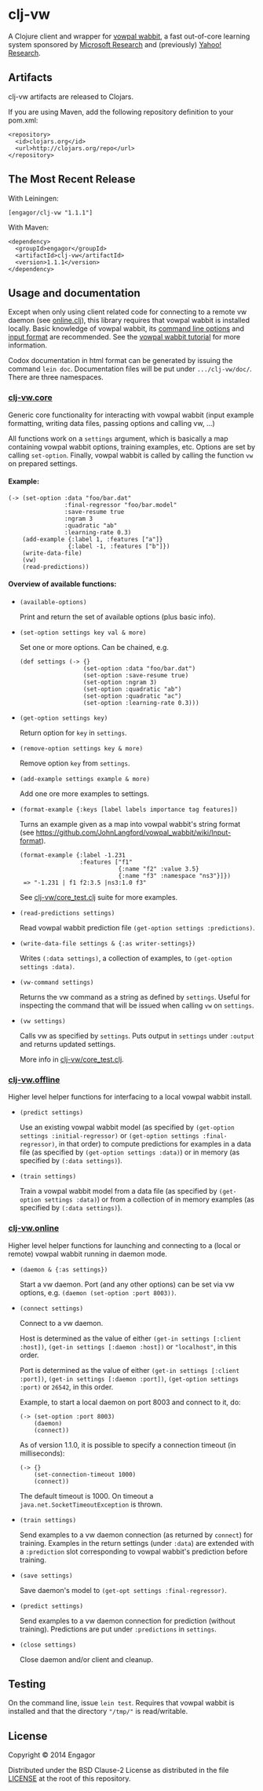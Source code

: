 # clj-vw

A Clojure client and wrapper for [vowpal
wabbit](https://github.com/JohnLangford/vowpal_wabbit/wiki), a fast out-of-core learning system
sponsored by [Microsoft Research](http://research.microsoft.com/en-us/) and (previously) [Yahoo!
Research](http://research.yahoo.com/node/1914).

## Artifacts

clj-vw artifacts are released to Clojars.

If you are using Maven, add the following repository definition to your pom.xml:

```
<repository>
  <id>clojars.org</id>
  <url>http://clojars.org/repo</url>
</repository>
```

## The Most Recent Release

With Leiningen:

```
[engagor/clj-vw "1.1.1"]
```

With Maven:

```
<dependency>
  <groupId>engagor</groupId>
  <artifactId>clj-vw</artifactId>
  <version>1.1.1</version>
</dependency>
```

## Usage and documentation

Except when only using client related code for connecting to a remote vw daemon (see
[online.clj](src/clj_vw/online.clj)), this library requires that vowpal wabbit is installed locally.
Basic knowledge of vowpal wabbit, its [command line
options](https://github.com/JohnLangford/vowpal_wabbit/wiki/Command-line-arguments) and [input
format](https://github.com/JohnLangford/vowpal_wabbit/wiki/Input-format) are recommended. See the
[vowpal wabbit tutorial](https://github.com/JohnLangford/vowpal_wabbit/wiki/Tutorial) for more
information.

Codox documentation in html format can be generated by issuing the command `lein doc`. Documentation
files will be put under `.../clj-vw/doc/`. There are three namespaces.

### [clj-vw.core](src/clj_vw/core.clj)

Generic core functionality for interacting with vowpal wabbit (input example formatting, writing
data files, passing options and calling vw, ...)

All functions work on a `settings` argument, which is basically a map containing vowpal wabbit
options, training examples, etc. Options are set by calling `set-option`. Finally, vowpal wabbit is
called by calling the function `vw` on prepared settings.

#### Example:

```
(-> (set-option :data "foo/bar.dat"
                :final-regressor "foo/bar.model"
                :save-resume true
                :ngram 3
                :quadratic "ab"
                :learning-rate 0.3)
    (add-example {:label 1, :features ["a"]}
                 {:label -1, :features ["b"]})
    (write-data-file)
    (vw)
    (read-predictions))
```

#### Overview of available functions:

* `(available-options)`

  Print and return the set of available options (plus basic info).

* `(set-option settings key val & more)`

  Set one or more options. Can be chained, e.g.

  ```
  (def settings (-> {}
                    (set-option :data "foo/bar.dat")
                    (set-option :save-resume true)
                    (set-option :ngram 3)
                    (set-option :quadratic "ab")
                    (set-option :quadratic "ac")
                    (set-option :learning-rate 0.3)))
  ```

* `(get-option settings key)`

  Return option for `key` in `settings`.

* `(remove-option settings key & more)`

  Remove option `key` from `settings`.

* `(add-example settings example & more)`

  Add one ore more examples to settings.

* `(format-example {:keys [label labels importance tag features])`

  Turns an example given as a map into vowpal wabbit's string format (see
  https://github.com/JohnLangford/vowpal_wabbit/wiki/Input-format).

  ```
  (format-example {:label -1.231
                   :features ["f1"
                              {:name "f2" :value 3.5}
                              {:name "f3" :namespace "ns3"}]})
   => "-1.231 | f1 f2:3.5 |ns3:1.0 f3"
  ```

  See [clj-vw/core_test.clj](test/clj_vw/core_test.clj) suite for more examples.


* `(read-predictions settings)`

  Read vowpal wabbit prediction file `(get-option settings :predictions)`.

* `(write-data-file settings & {:as writer-settings})`

  Writes `(:data settings)`, a collection of examples, to `(get-option settings :data)`.

* `(vw-command settings)`

  Returns the vw command as a string as defined by `settings`. Useful for inspecting the command
  that will be issued when calling `vw` on `settings`.

* `(vw settings)`

  Calls vw as specified by `settings`. Puts output in `settings` under `:output` and returns
  updated settings.

  More info in [clj-vw/core_test.clj](test/clj_vw/core_test.clj).

### [clj-vw.offline](src/clj_vw/offline.clj)
    
Higher level helper functions for interfacing to a local vowpal wabbit install.

* `(predict settings)`

  Use an existing vowpal wabbit model (as specified by `(get-option settings :initial-regressor)` or
  `(get-option settings :final-regressor)`, in that order) to compute predictions for examples in a
  data file (as specified by `(get-option settings :data)`) or in memory (as specified by `(:data
  settings)`).

* `(train settings)`

  Train a vowpal wabbit model from a data file (as specified by `(get-option settings :data)`) or from
  a collection of in memory examples (as specified by `(:data settings)`).

### [clj-vw.online](src/clj_vw/online.clj)

  Higher level helper functions for launching and connecting to a (local or remote) vowpal wabbit
  running in daemon mode.

* `(daemon & {:as settings})`

  Start a vw daemon. Port (and any other options) can be set via vw options, e.g. `(daemon
  (set-option :port 8003))`.

* `(connect settings)`

  Connect to a vw daemon. 

  Host is determined as the value of either `(get-in settings [:client :host])`, `(get-in
  settings [:daemon :host])` or `"localhost"`, in this order.

  Port is determined as the value of either `(get-in settings [:client :port])`, `(get-in
  settings [:daemon :port])`, `(get-option settings :port)` or `26542`, in this order.

  Example, to start a local daemon on port 8003 and connect to it, do:

  ```
  (-> (set-option :port 8003) 
      (daemon) 
      (connect))
  ```

  As of version 1.1.0, it is possible to specify a connection timeout (in milliseconds):

  ```
  (-> {}
      (set-connection-timeout 1000) 
      (connect))
  ```

  The default timeout is 1000. On timeout a `java.net.SocketTimeoutException` is thrown.

* `(train settings)`

  Send examples to a vw daemon connection (as returned by `connect`) for training. Examples in the
  return settings (under `:data`) are extended with a `:prediction` slot corresponding to vowpal
  wabbit's prediction before training.

* `(save settings)`

  Save daemon's model to `(get-opt settings :final-regressor)`.

* `(predict settings)`

  Send examples to a vw daemon connection for prediction (without training). Predictions are put under
  `:predictions` in `settings`.

* `(close settings)`

  Close daemon and/or client and cleanup.

## Testing

On the command line, issue `lein test`. Requires that vowpal wabbit is installed and that the
directory `"/tmp/"` is read/writable.

## License

Copyright © 2014 Engagor

Distributed under the BSD Clause-2 License as distributed in the file [LICENSE](LICENSE) at
the root of this repository.
